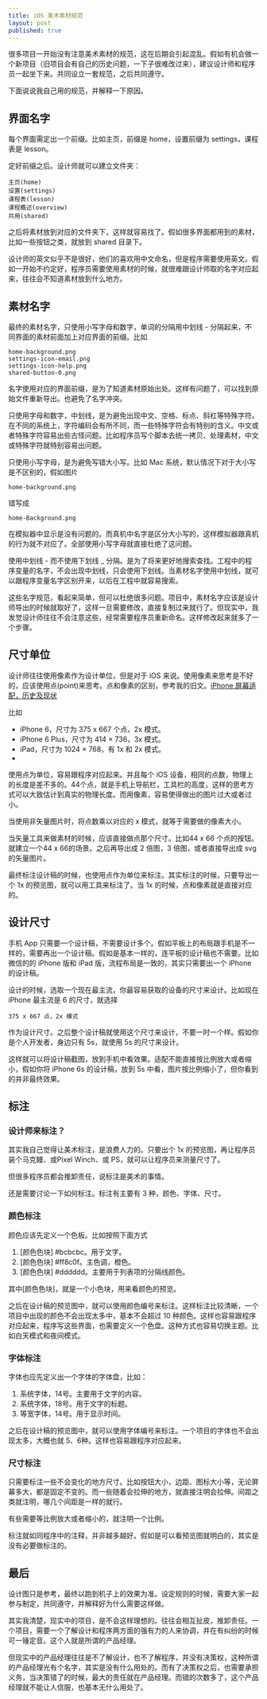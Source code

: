 ```yaml
---
title: iOS 美术素材规范
layout: post
published: true
---
```


很多项目一开始没有注意美术素材的规范，这在后期会引起混乱。假如有机会做一个新项目（旧项目会有自己的历史问题，一下子很难改过来），建议设计师和程序员一起坐下来。共同设立一套规范，之后共同遵守。

下面说说我自己用的规范，并解释一下原因。

## 界面名字

每个界面需定出一个前缀。比如主页，前缀是 home，设置前缀为 settings，课程表是 lesson。

定好前缀之后。设计师就可以建立文件夹：

	主页(home)
	设置(settings)
	课程表(lesson)
	课程概述(overview)
	共用(shared)
	
之后将素材放到对应的文件夹下，这样就容易找了。假如很多界面都用到的素材，比如一些按钮之类，就放到 shared 目录下。

设计师的英文似乎不是很好，他们的喜欢用中文命名，但是程序需要使用英文。假如一开始不约定好，程序员需要使用素材的时候，就很难跟设计师取的名字对应起来，往往会不知道素材放到什么地方。

## 素材名字

最终的素材名字，只使用小写字母和数字，单词的分隔用中划线 - 分隔起来，不同界面的素材前面加上对应界面的前缀。比如

	home-background.png
	settings-icon-email.png
	settings-icon-help.png
	shared-button-0.png
	
名字使用对应的界面前缀，是为了知道素材原始出处。这样有问题了，可以找到原始文件重新导出。也避免了名字冲突。

只使用字母和数字，中划线，是为避免出现中文、空格、标点、斜杠等特殊字符。在不同的系统上，字符编码会有所不同，而一些特殊字符会有特别的含义。中文或者特殊字符容易出些古怪问题。比如程序员写个脚本去统一拷贝、处理素材，中文或特殊字符就特别容易出问题。

只使用小写字母，是为避免写错大小写。比如 Mac 系统，默认情况下对于大小写是不区别的，假如图片

	home-background.png
	
错写成

	home-Background.png
	
在模拟器中显示是没有问题的。而真机中名字是区分大小写的，这样模拟器跟真机的行为就不对应了。全部使用小写字母就直接杜绝了这问题。

使用中划线 - 而不使用下划线 _ 分隔。是为了将来更好地搜索查找。工程中的程序变量的名字，不会出现中划线，只会使用下划线。当素材名字使用中划线，就可以跟程序变量名字区别开来，以后在工程中就容易搜索。

这些名字规范，看起来简单，但可以杜绝很多问题。项目中，素材名字应该是设计师导出的时候就取好了，这样一旦需要修改，直接复制过来就行了。但现实中，我发觉设计师往往不会注意这些，经常需要程序员重新命名。这样修改起来就多了一个步骤。

## 尺寸单位

设计师往往使用像素作为设计单位，但是对于 iOS 来说。使用像素来思考是不好的，应该使用点(point)来思考。点和像素的区别，参考我的旧文。[iPhone 屏幕适配，历史及现状](http://hjcapple.github.io/2014/10/10/iphone-screen.html)

比如

* iPhone 6，尺寸为 375 x 667 个点，2x 模式。
* iPhone 6 Plus，尺寸为 414 × 736，3x 模式。
* iPad，尺寸为 1024 × 768，有 1x 和 2x 模式。
* 
使用点为单位，容易跟程序对应起来。并且每个 iOS 设备，相同的点数，物理上的长度是差不多的。44个点，就是手机上导航栏，工具栏的高度，这样的思考方式可以大致估计到真实的物理长度。而用像素，容易使得做出的图片过大或者过小。

当使用非矢量图片时，将点数乘以对应的 x 模式，就等于需要做的像素大小。

当矢量工具来做素材的时候，应该直接做点那个尺寸。比如44 x 66 个点的按钮。就建立一个44 x 66的场景。之后再导出成 2 倍图，3 倍图，或者直接导出成 svg 的矢量图片。

最终标注设计稿的时候，也使用点作为单位来标注。其实标注的时候，只要导出一个 1x 的预览图，就可以用工具来标注了。当 1x 的时候，点和像素就是直接对应的。

## 设计尺寸

手机 App 只需要一个设计稿，不需要设计多个。假如平板上的布局跟手机是不一样的，需要再出一个设计稿。假如是基本一样的，连平板的设计稿也不需要。比如微信的的 iPhone 版和 iPad 版，流程布局是一致的，其实只需要出一个 iPhone 的设计稿。

设计的时候，选取一个现在最主流，你最容易获取的设备的尺寸来设计。比如现在 iPhone 最主流是 6 的尺寸，就选择

	375 x 667 点，2x 模式
	
作为设计尺寸。之后整个设计稿就使用这个尺寸来设计，不要一时一个样。假如你是个人开发者，身边只有 5s，就使用 5s 的尺寸来设计。

这样就可以将设计稿截图，放到手机中看效果。适配不能直接按比例放大或者缩小，假如你将 iPhone 6s 的设计稿，放到 5s 中看，图片按比例缩小了，但你看到的并非最终效果。

## 标注

### 设计师来标注？

其实我自己觉得让美术标注，是浪费人力的。只要出个 1x 的预览图，再让程序员装个马克鳗、或Pixel Winch、或 PS，就可以让程序员来测量尺寸了。

但很多程序员都会推卸责任，说标注是美术的事情。

还是需要讨论一下如何标注。标注有主要有 3 种，颜色、字体、尺寸。

### 颜色标注

颜色应该先定义一个色板。比如按照下面方式

1. [颜色色块] #bcbcbc。用于文字。
2. [颜色色块] #ff8c0f。主色调，橙色。
3. [颜色色块] #dddddd。主要用于列表项的分隔线颜色。

其中[颜色色块]，就是一个小色块，用来看颜色的预览。

之后在设计稿的预览图中，就可以使用颜色编号来标注。这样标注比较清晰，一个项目中出现的颜色不会出现太多中，基本不会超过 10 种颜色。这样也容易跟程序对应起来，程序写这些界面，也需要定义一个色盘。这种方式也容易切换主题。比如白天模式和夜间模式。

### 字体标注

字体也应先定义出一个字体的字体盘，比如：

1. 系统字体，14号。主要用于文字的内容。
2. 系统字体，18号。用于文字的标题。
3. 等宽字体，14号。用于显示时间。
 
之后在设计稿的预览图中，就可以使用字体编号来标注。一个项目的字体也不会出现太多，大概也就 5、6种。这样也容易跟程序对应起来。

### 尺寸标注

只需要标注一些不会变化的地方尺寸。比如按钮大小，边距、图标大小等，无论屏幕多大，都是固定不变的。而一些随着会拉伸的地方，就直接注明会拉伸。间距之类就注明，哪几个间距是一样的就行。

有些需要等比例放大或者缩小的，就注明一个比例。

标注就如同程序中的注释，并非越多越好。假如是可以看预览图就明白的，其实是没有必要做标注的。

## 最后

设计图只是参考，最终以跑到机子上的效果为准。设定规则的时候，需要大家一起参与制定，共同遵守，并解释好为什么需要这样做。

其实我清楚，现实中的项目，是不会这样理想的。往往会相互扯皮，推卸责任。一个项目，需要一个了解设计和程序两方面的强有力的人来协调，并在有纠纷的时候可一锤定音。这个人就是所谓的产品经理。

但现实中的产品经理往往是不了解设计，也不了解程序，并没有决策权，这种所谓的产品经理光有个名字，其实是没有什么用处的。而有了决策权之后，也需要承担义务，当决策错了的时候，最大的责任就在产品经理。而错的次数多了，这个产品经理就不能让人信服，也基本无什么用处了。

